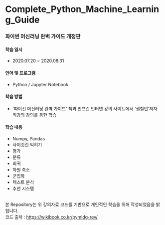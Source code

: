 # Complete_Python_Machine_Learning_Guide

### 파이썬 머신러닝 완벽 가이드 개정판

#### 학습 일시 
- 2020.07.20 ~ 2020.08.31

#### 언어 및 프로그램 
- Python / Jupyter Notebook

#### 학습 방법
- '파이선 머신러닝 완벽 가이드' 책과 인프런 인터넷 강의 사이트에서 '권철민'저자 직강의 강의를 통한 학습 

#### 학습 내용
- Numpy, Pandas
- 사이킷런 익히기
- 평가
- 분류
- 회귀
- 차원 축소
- 군집화
- 텍스트 분석
- 추천 시스템<br><br>



본 Repository는 위 강의자료 코드를 기반으로 개인적인 학습을 위해 작성되었음을 밝힙니다.<br>
코드 출처 : <https://wikibook.co.kr/pymldg-rev/>
